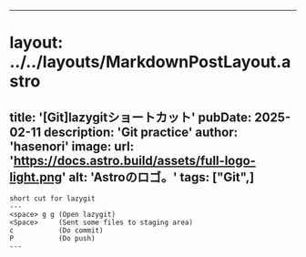 
---
# layout: ../../layouts/MarkdownPostLayout.astro
title: '[Git]lazygitショートカット'
pubDate: 2025-02-11
description: 'Git practice'
author: 'hasenori'
image:
    url: 'https://docs.astro.build/assets/full-logo-light.png'
    alt: 'Astroのロゴ。'
tags: ["Git",]
---


```
short cut for lazygit
---
<space> g g (Open lazygit)
<Space>     (Sent some files to staging area)
c           (Do commit)
P           (Do push)
---
```

